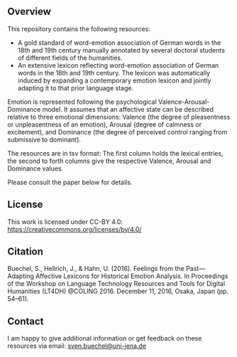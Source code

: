 ## Overview
This repository contains the following resources: 
- A gold standard of word-emotion association of German words in the 18th and 19th century manually annotated by several doctoral students of different fields of the humanities.
- An extensive lexicon reflecting word-emotion association of German words in the 18th and 19th century. The lexicon was automatically induced by expanding a contemporary emotion lexicon and jointly adapting it to that prior language stage.

Emotion is represented following the psychological Valence-Arousal-Dominance model. It assumes that an affective state can be described relative to three emotional dimensions: Valence (the degree of pleasentness or unpleasentness of an emotion), Arousal (degree of calmness or excitement), and Dominance (the degree of perceived control ranging from submissive to dominant).

The resources are in tsv format: The first column holds the lexical entries, the second to forth columns give the respective Valence, Arousal and Dominance values.

Please consult the paper below for details.

## License
This work is licensed under CC-BY 4.0: https://creativecommons.org/licenses/by/4.0/

## Citation
Buechel, S., Hellrich, J., & Hahn, U. (2016). Feelings from the Past—Adapting Affective Lexicons for Historical Emotion Analysis. In Proceedings of the Workshop on Language Technology Resources and Tools for Digital Humanities (LT4DH) @COLING 2016. December 11, 2016, Osaka, Japan (pp. 54–61).


## Contact
I am happy to give additional information or get feedback on these resources via email: sven.buechel@uni-jena.de
